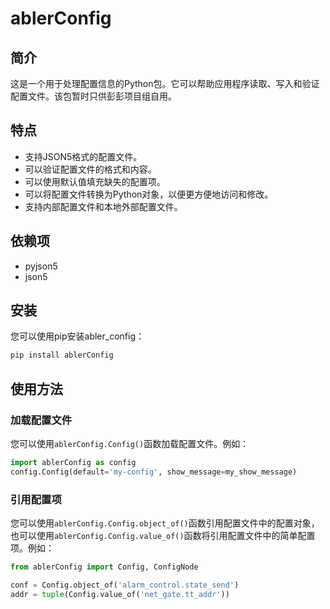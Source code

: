 ablerConfig
=============

简介
--

这是一个用于处理配置信息的Python包。它可以帮助应用程序读取、写入和验证配置文件。该包暂时只供彭彭项目组自用。

特点
--

*   支持JSON5格式的配置文件。
*   可以验证配置文件的格式和内容。
*   可以使用默认值填充缺失的配置项。
*   可以将配置文件转换为Python对象，以便更方便地访问和修改。
*   支持内部配置文件和本地外部配置文件。

依赖项
---

*   pyjson5
*   json5

安装
--

您可以使用pip安装abler\_config：

```bash
pip install ablerConfig
```

使用方法
----

### 加载配置文件

您可以使用`ablerConfig.Config()`函数加载配置文件。例如：

```python
import ablerConfig as config
config.Config(default='my-config', show_message=my_show_message)
```

### 引用配置项

您可以使用`ablerConfig.Config.object_of()`函数引用配置文件中的配置对象，也可以使用`ablerConfig.Config.value_of()`函数将引用配置文件中的简单配置项。例如：

```python
from ablerConfig import Config, ConfigNode

conf = Config.object_of('alarm_control.state_send')
addr = tuple(Config.value_of('net_gate.tt_addr'))
```

